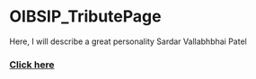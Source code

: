 # OIBSIP_TributePage
Here, I will describe a great personality Sardar Vallabhbhai Patel
<br/>
### <a href="https://jp2004jay.github.io/oibsip_2/">Click here</a>
